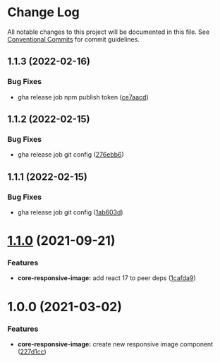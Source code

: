 # Change Log

All notable changes to this project will be documented in this file.
See [Conventional Commits](https://conventionalcommits.org) for commit guidelines.

## 1.1.3 (2022-02-16)


### Bug Fixes

* gha release job npm publish token ([ce7aacd](https://github.com/telus/tds-core/commit/ce7aacdd77e54c4f8e48eb31d0c05dc804530324))





## 1.1.2 (2022-02-15)


### Bug Fixes

* gha release job git config ([276ebb6](https://github.com/telus/tds-core/commit/276ebb6968a0b56c9b87c178f6895a60ae108e71))





## 1.1.1 (2022-02-15)


### Bug Fixes

* gha release job git config ([1ab603d](https://github.com/telus/tds-core/commit/1ab603d68c36219b0711fc353bc2515b64712ca9))





# [1.1.0](https://github.com/telus/tds-core/compare/@tds/core-responsive-image@1.0.0...@tds/core-responsive-image@1.1.0) (2021-09-21)


### Features

* **core-responsive-image:** add react 17 to peer deps ([1cafda9](https://github.com/telus/tds-core/commit/1cafda90bb63fb8ccd229988acba8da49ddc8017))





# 1.0.0 (2021-03-02)


### Features

* **core-responsive-image:** create new responsive image component ([227d1cc](https://github.com/telus/tds-core/commit/227d1ccd1a137bad7dd82ec0f9611e08d50a1098))
